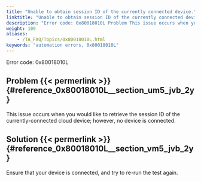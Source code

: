 ```yaml
--- 
title: "Unable to obtain session ID of the currently connected device."
linktitle: "Unable to obtain session ID of the currently connected device."
description: "Error code: 0x80018010L Problem This issue occurs when you would like to retrieve the session ID of the currently-connected cloud device; however, no device is connected. Solution Ensure that your ..."
weight: 109
aliases: 
    - /TA_FAQ/Topics/0x80018010L.html
keywords: "automation errors, 0x80018010L"
---
```


Error code: 0x80018010L

## Problem {{< permerlink >}} {#reference_0x80018010L__section_um5_jvb_2y} 

This issue occurs when you would like to retrieve the session ID of the currently-connected cloud device; however, no device is connected.

## Solution {{< permerlink >}} {#reference_0x80018010L__section_vm5_jvb_2y} 

Ensure that your device is connected, and try to re-run the test again.



